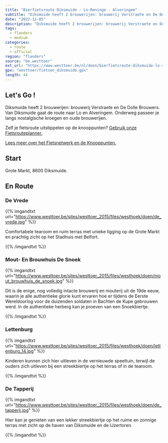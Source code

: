 ```yaml
---
title: "Bierfietsroute Diksmuide - Lo-Reninge - Alveringem"
subtitle: "Diksmuide heeft 2 brouwerijen: brouwerij Verstraete en De Dolle Brouwers"
date: "2022-11-05"
description: "Diksmuide heeft 2 brouwerijen: brouwerij Verstraete en De Dolle Brouwers" 
tags:
  - flanders
  - medium
categories: 
  - route
  - official
region: "flanders"
source: "be.westtoer"
ext_url: "https://www.westtoer.be/nl/doen/bierfietsroute-diksmuide-lo-reninge-alveringem"
gpx: "westtoer/fietsen_diksmuide.gpx"
length: 44
---
```


## Let's Go !

Diksmuide heeft 2 brouwerijen: brouwerij Verstraete en De Dolle Brouwers. Van Diksmuide gaat de route naar Lo en Alveringem. Onderweg passeer je langs nostalgische kroegen en oude brouwerijen. 

Zelf je fietsroute uitstippelen op de knooppunten? [Gebruik onze Fietsrouteplanner.](https://www.westtoer.be/nl/fietsrouteplanner)

[Lees meer over het Fietsnetwerk en de Knooppunten.](https://www.westtoer.be/nl/inspiratie/fietsnetwerk)

## Start 

Grote Markt, 8600 Diksmuide. 

## En Route

### De Vrede

{{% imgandtxt url="https://www.westtoer.be/sites/westtoer_2015/files/westhoek/doen/de_vrede.jpg" %}}

Comfortabele tearoom en ruim terras met unieke ligging op de Grote Markt en prachtig zicht op het Stadhuis met Belfort.

{{% /imgandtxt %}}

### Mout- En Brouwhuis De Snoek

{{% imgandtxt url="https://www.westtoer.be/sites/westtoer_2015/files/westhoek/doen/mout_brouwhuis_de_snoek.jpg" %}}

Dit is de enige, nog volledig intacte brouwerij en mouterij uit de 19de eeuw, waarin je alle authentieke glorie kunt ervaren hoe er tijdens de Eerste Wereldoorlog voor de duizenden soldaten in Bachten de Kupe gebrouwen werd. In de authentieke herberg kan je proeven van een Snoekbiertje.

{{% /imgandtxt %}}

### Lettenburg

{{% imgandtxt url="https://www.westtoer.be/sites/westtoer_2015/files/westhoek/doen/lettenburg_14.jpg" %}}

Kinderen kunnen zich hier uitleven in de vernieuwde speeltuin, terwijl de ouders zich uitleven bij een streekbiertje op het terras of in de tearoom.

{{% /imgandtxt %}}

### De Tapperij

{{% imgandtxt url="https://www.westtoer.be/sites/westtoer_2015/files/westhoek/doen/de_tapperij.jpg" %}}

Hier kan je genieten van een lekker streekbiertje op het ruime en zonnige terras met zicht op de haven van Diksmuide en de IJzertoren.

{{% /imgandtxt %}}
